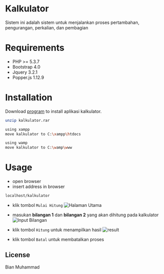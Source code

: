 # Kalkulator
Sistem ini adalah sistem untuk menjalankan proses pertambahan, pengurangan, perkalian, dan pembagian

# Requirements
* PHP >= 5.3.7
* Bootstrap 4.0
* Jquery 3.2.1
* Popper.js 1.12.9

# Installation
Download
[program](https://drive.google.com/drive/folders/1F4dmn0W4b-XWR79SiwI7U6nCFY3Lt59C?usp=sharing) to install aplikasi kalkulator.

```bash
unzip kalkulator.rar

using xampp
move kalkulator to C:\xampp\htdocs

using wamp
move kalkulator to C:\wamp\www
```

# Usage
* open browser
* insert address in browser
```bash
localhost/kalkulator
```
* klik tombol `Mulai Hitung`
![Halaman Utama](../master/img/1.png)

* masukan **bilangan 1** dan **bilangan 2** yang akan dihitung pada kalkulator
![Input Bilangan](../master/img/2.png)
* klik tombol `Hitung` untuk menampilkan hasil
![result](../master/img/3.png)
* klik tombol `Batal` untuk membatalkan proses

## License
Bian Muhammad

